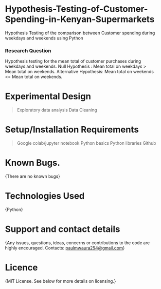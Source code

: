 # Hypothesis-Testing-of-Customer-Spending-in-Kenyan-Supermarkets
Hypothesis Testing of the comparison between Customer spending during weekdays and weekends using Python

### Research Question
Hypothesis testing for the mean total of customer purchases during weekdays and weekends.
Null Hypothesis : Mean total on weekdays > Mean total on weekends.
Alternative Hypothesis: Mean total on weekends <= Mean total on weekends.

# Experimental Design
> Exploratory data analysis
> Data Cleaning
# Setup/Installation Requirements
> Google colab/jupyter notebook
> Python basics
> Python libraries
> Github
# Known Bugs.
{There are no known bugs}
# Technologies Used
{Python}
# Support and contact details
{Any issues, questions, ideas, concerns or contributions to the code are highly encouraged.
Contacts: paulmwaura254@gmail.com}
# Licence
{MIT License. See below for more details on licensing.}
